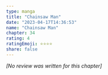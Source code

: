 ```yaml
---
type: manga
title: "Chainsaw Man"
date: "2023-04-17T14:36:53"
name: "Chainsaw Man"
chapter: 34
rating: 4
ratingEmoji: ⭐️⭐️⭐️⭐️
share: false
---
```


*[No review was written for this chapter]*
